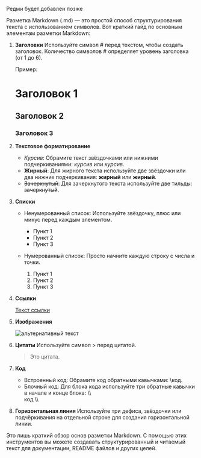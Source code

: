 Редми будет добавлен позже

Разметка Markdown (.md) — это простой способ структурирования текста с использованием символов. Вот краткий гайд по основным элементам разметки Markdown:

1. **Заголовки**
   Используйте символ # перед текстом, чтобы создать заголовок. Количество символов # определяет уровень заголовка (от 1 до 6).

   Пример:
   
   # Заголовок 1
   ## Заголовок 2
   ### Заголовок 3
   

2. **Текстовое форматирование**
   - *Курсив*: Обрамите текст звёздочками или нижними подчеркиваниями: *курсив* или _курсив_.
   - **Жирный**: Для жирного текста используйте две звёздочки или два нижних подчеркивания: **жирный** или __жирный__.
   - ~~Зачеркнутый~~: Для зачеркнутого текста используйте две тильды: ~~зачеркнутый~~.

3. **Списки**
   - Ненумерованный список: Используйте звёздочку, плюс или минус перед каждым элементом.
     
     * Пункт 1
     * Пункт 2
     * Пункт 3
     
   - Нумерованный список: Просто начните каждую строку с числа и точки.
     
     1. Пункт 1
     2. Пункт 2
     3. Пункт 3
     

4. **Ссылки**
   
   [Текст ссылки](URL)
   

5. **Изображения**
   
   ![альтернативный текст](URL_изображения)
   

6. **Цитаты**
   Используйте символ > перед цитатой.
   
   > Это цитата.
   

7. **Код**
   - Встроенный код: Обрамите код обратными кавычками: \\код\.
   - Блочный код: Для блока кода используйте три обратные кавычки в начале и конце блока:
     \\\\\
     код
     \\\\

8. **Горизонтальная линия**
   Используйте три дефиса, звёздочки или подчёркивания на отдельной строке для создания горизонтальной линии.

Это лишь краткий обзор основ разметки Markdown. С помощью этих инструментов вы можете создавать структурированный и читаемый текст для документации, README файлов и других целей.